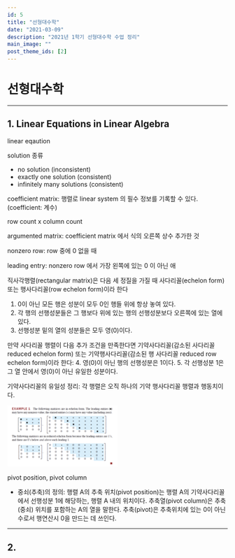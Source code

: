 ```yaml
---
id: 5
title: "선형대수학"
date: "2021-03-09"
description: "2021년 1학기 선형대수학 수업 정리"
main_image: ""
post_theme_ids: [2]
---
```


# 선형대수학

---

## 1. Linear Equations in Linear Algebra

linear eqaution

solution 종류
* no solution (inconsistent)
* exactly one solution (consistent)
* infinitely many solutions (consistent)

coefficient matrix: 행렬로 linear system 의 필수 정보를 기록할 수 있다. (coefficient: 계수)

row count x column count

argumented matrix: coefficient matrix 에서 식의 오른쪽 상수 추가한 것

nonzero row: row 중에 0 없을 때

leading entry: nonzero row 에서 가장 왼쪽에 있는 0 이 아닌 애


직사각행렬(rectangular matrix)은 다음 세 정질을 가질 때 사다리꼴(echelon form) 또는 행사다리꼴(row echelon form)이라 한다
1. 0이 아닌 모든 행은 성분이 모두 0인 행들 위에 항상 놓여 있다.
2. 각 행의 선행성분들은 그 행보다 위에 있는 행의 선행성분보다 오른쪽에 있는 열에 있다.
3. 선행성분 밑의 열의 성분들은 모두 영(0)이다.



만약 사다리꼴 행렬이 다음 추가 조건을 만족한다면 기약사다리꼴(감소된 사다리꼴 reduced echelon form) 또는 기약행사다리꼴(감소된 행 사다리꼴 reduced row echelon form)이라 한다:
4. 영(0)이 아닌 행의 선행성분은 1이다.
5. 각 선행성분 1은 그 열 안에서 영(0)이 아닌 유일한 성분이다.


기약사다리꼴의 유일성 정리: 
각 행렬은 오직 하나의 기약 행사다리꼴 행렬과 행동치이다.

<img src="/images/5-1.png" width="50%" >


pivot position, pivot column
* 중쇠(추축)의 정의: 행렬 A의 추축 위치(pivot  position)는 행렬 A의 기약사다리꼴에서 선행성분 1에 해당하는, 행렬 A 내의 위치이다. 추축열(pivot column)은 추축(중쇠) 위치를 포함하는 A의 열을 말한다. 추축(pivot)은 추축위치에 있는 0이 아닌 수로서 행연산시 0을 만드는 데 쓰인다.

---

## 2. 

